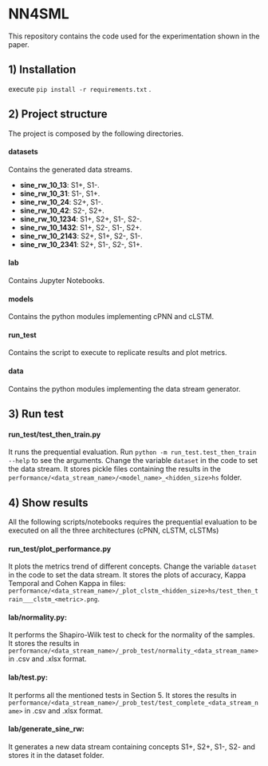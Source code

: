 # NN4SML
This repository contains the code used for the experimentation shown in the paper.

## 1) Installation
execute `pip install -r requirements.txt` .

## 2) Project structure
The project is composed by the following directories.
#### datasets
Contains the generated data streams.
* **sine_rw_10_13**: S1+, S1-.
* **sine_rw_10_31**: S1-, S1+.
* **sine_rw_10_24**: S2+, S1-.
* **sine_rw_10_42**: S2-, S2+.
* **sine_rw_10_1234**: S1+, S2+, S1-, S2-.
* **sine_rw_10_1432**: S1+, S2-, S1-, S2+.
* **sine_rw_10_2143**: S2+, S1+, S2-, S1-.
* **sine_rw_10_2341**: S2+, S1-, S2-, S1+.
#### lab
Contains Jupyter Notebooks.
#### models
Contains the python modules implementing cPNN and cLSTM.
#### run_test
Contains the script to execute to replicate results and plot metrics.
#### data
Contains the python modules implementing the data stream generator.

## 3) Run test
#### run_test/test_then_train.py
It runs the prequential evaluation. Run `python -m run_test.test_then_train --help` to see the arguments.
Change the variable `dataset` in the code to set the data stream.
It stores pickle files containing the results in the `performance/<data_stream_name>/<model_name>_<hidden_size>hs` folder. 

## 4) Show results
All the following scripts/notebooks requires the prequential evaluation to be executed on all the three architectures (cPNN, cLSTM, cLSTMs)
#### run_test/plot_performance.py
It plots the metrics trend of different concepts.
Change the variable `dataset` in the code to set the data stream.
It stores the plots of accuracy, Kappa Temporal and Cohen Kappa in files: `performance/<data_stream_name>/_plot_clstm_<hidden_size>hs/test_then_train___clstm_<metric>.png`. 
#### lab/normality.py:
It performs the Shapiro-Wilk test to check for the normality of the samples.
It stores the results in `performance/<data_stream_name>/_prob_test/normality_<data_stream_name>` in .csv and .xlsx format.
#### lab/test.py:
It performs all the mentioned tests in Section 5.
It stores the results in `performance/<data_stream_name>/_prob_test/test_complete_<data_stream_name>` in .csv and .xlsx format.
#### lab/generate_sine_rw:
It generates a new data stream containing concepts S1+, S2+, S1-, S2- and stores it in the dataset folder.
